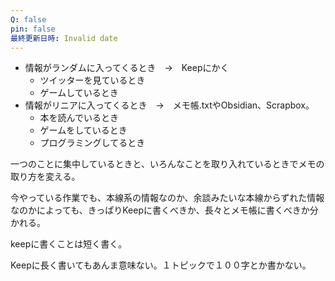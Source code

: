 ```yaml
---
Q: false
pin: false
最終更新日時: Invalid date
---
```

  

  

- 情報がランダムに入ってくるとき　→　Keepにかく
    - ツイッターを見ているとき
    - ゲームしているとき
- 情報がリニアに入ってくるとき　→　メモ帳.txtやObsidian、Scrapbox。
    - 本を読んでいるとき
    - ゲームをしているとき
    - プログラミングしてるとき

一つのことに集中しているときと、いろんなことを取り入れているときでメモの取り方を変える。

今やっている作業でも、本線系の情報なのか、余談みたいな本線からずれた情報なのかによっても、きっぱりKeepに書くべきか、長々とメモ帳に書くべきか分かれる。

keepに書くことは短く書く。

Keepに長く書いてもあんま意味ない。１トピックで１００字とか書かない。